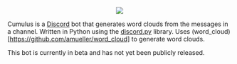 <p style="text-align:center;"><img src="http://i.imgur.com/k5wgHgM.png"></p>

Cumulus is a [Discord](https://discordapp.com/) bot that generates word clouds from the messages in a channel. Written in Python using the [discord.py](https://github.com/Rapptz/discord.py) library. Uses (word_cloud)[https://github.com/amueller/word_cloud] to generate word clouds.

This bot is currently in beta and has not yet been publicly released.